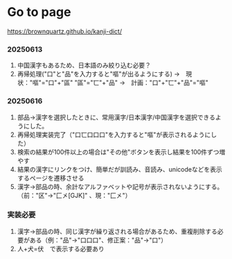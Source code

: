 # Go to page

https://brownquartz.github.io/kanji-dict/

### 20250613
   1. 中国漢字もあるため、日本語のみ絞り込む必要？
   2. 再帰処理("口"と"品"を入力すると"嘔"が出るようにする)
      →　現状："嘔"="口"+"區"
                        "區"="匸"+"品"
      →　計画："口"+"匸"+"品"="嘔"

### 20250616
   1. 部品→漢字を選択したときに、常用漢字/日本漢字/中国漢字を選択できるようにした。
   2. 再帰処理実装完了（"口匸口口口"を入力すると"嘔"が表示されるようにした）
   3. 検索の結果が100件以上の場合は"その他"ボタンを表示し結果を100件ずつ増やす
   4. 結果の漢字にリンクをつけ、簡単だが訓読み、音読み、unicodeなどを表示するページを遷移させる
   5. 漢字→部品の時、余計なアルファベットや記号が表示されないようにする。（前："区"→"匚㐅[GJK]" 、現："匚㐅"）

### 実装必要
   1. 漢字→部品の時、同じ漢字が繰り返される場合があるため、重複削除する必要がある（例："品"→"口口口"、修正案："品"→"口"）
   2. 人+犬=伏　で表示する必要あり
